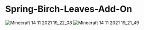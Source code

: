 # Spring-Birch-Leaves-Add-On

![Minecraft 14 11 2021 19_22_08](https://user-images.githubusercontent.com/91411319/177612732-ffbe32b5-4952-42f2-aea4-a82ddee9143a.png)
![Minecraft 14 11 2021 19_21_49](https://user-images.githubusercontent.com/91411319/177612735-2740a22c-a984-4349-9959-e6ed9fcb0cf9.png)
